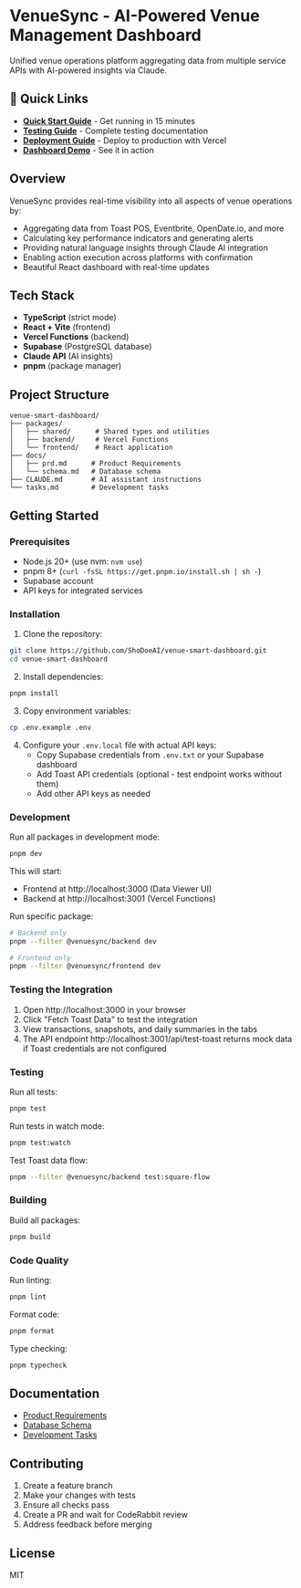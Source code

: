 # VenueSync - AI-Powered Venue Management Dashboard

Unified venue operations platform aggregating data from multiple service APIs with AI-powered insights via Claude.

## 🚀 Quick Links

- [**Quick Start Guide**](QUICKSTART.md) - Get running in 15 minutes
- [**Testing Guide**](TESTING.md) - Complete testing documentation
- [**Deployment Guide**](DEPLOYMENT.md) - Deploy to production with Vercel
- [**Dashboard Demo**](dashboard-demo.html) - See it in action

## Overview

VenueSync provides real-time visibility into all aspects of venue operations by:

- Aggregating data from Toast POS, Eventbrite, OpenDate.io, and more
- Calculating key performance indicators and generating alerts
- Providing natural language insights through Claude AI integration
- Enabling action execution across platforms with confirmation
- Beautiful React dashboard with real-time updates

## Tech Stack

- **TypeScript** (strict mode)
- **React + Vite** (frontend)
- **Vercel Functions** (backend)
- **Supabase** (PostgreSQL database)
- **Claude API** (AI insights)
- **pnpm** (package manager)

## Project Structure

```
venue-smart-dashboard/
├── packages/
│   ├── shared/      # Shared types and utilities
│   ├── backend/     # Vercel Functions
│   └── frontend/    # React application
├── docs/
│   ├── prd.md      # Product Requirements
│   └── schema.md   # Database schema
├── CLAUDE.md       # AI assistant instructions
└── tasks.md        # Development tasks
```

## Getting Started

### Prerequisites

- Node.js 20+ (use nvm: `nvm use`)
- pnpm 8+ (`curl -fsSL https://get.pnpm.io/install.sh | sh -`)
- Supabase account
- API keys for integrated services

### Installation

1. Clone the repository:

```bash
git clone https://github.com/ShoDoeAI/venue-smart-dashboard.git
cd venue-smart-dashboard
```

2. Install dependencies:

```bash
pnpm install
```

3. Copy environment variables:

```bash
cp .env.example .env
```

4. Configure your `.env.local` file with actual API keys:
   - Copy Supabase credentials from `.env.txt` or your Supabase dashboard
   - Add Toast API credentials (optional - test endpoint works without them)
   - Add other API keys as needed

### Development

Run all packages in development mode:

```bash
pnpm dev
```

This will start:

- Frontend at http://localhost:3000 (Data Viewer UI)
- Backend at http://localhost:3001 (Vercel Functions)

Run specific package:

```bash
# Backend only
pnpm --filter @venuesync/backend dev

# Frontend only
pnpm --filter @venuesync/frontend dev
```

### Testing the Integration

1. Open http://localhost:3000 in your browser
2. Click "Fetch Toast Data" to test the integration
3. View transactions, snapshots, and daily summaries in the tabs
4. The API endpoint http://localhost:3001/api/test-toast returns mock data if Toast credentials are not configured

### Testing

Run all tests:

```bash
pnpm test
```

Run tests in watch mode:

```bash
pnpm test:watch
```

Test Toast data flow:

```bash
pnpm --filter @venuesync/backend test:square-flow
```

### Building

Build all packages:

```bash
pnpm build
```

### Code Quality

Run linting:

```bash
pnpm lint
```

Format code:

```bash
pnpm format
```

Type checking:

```bash
pnpm typecheck
```

## Documentation

- [Product Requirements](docs/prd.md)
- [Database Schema](docs/schema.md)
- [Development Tasks](tasks.md)

## Contributing

1. Create a feature branch
2. Make your changes with tests
3. Ensure all checks pass
4. Create a PR and wait for CodeRabbit review
5. Address feedback before merging

## License

MIT
